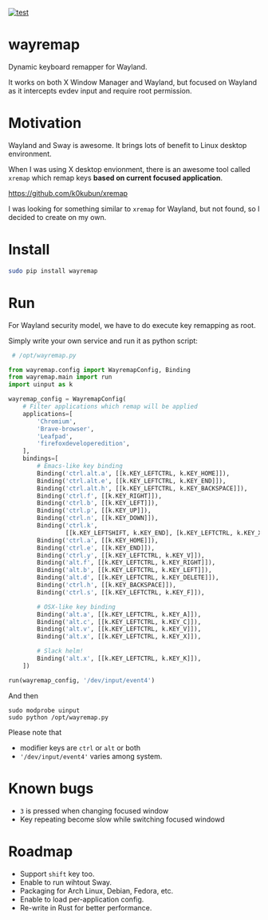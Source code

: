 [![test](https://github.com/acro5piano/wayremap/actions/workflows/test.yml/badge.svg)](https://github.com/acro5piano/wayremap/actions/workflows/test.yml)

# wayremap

Dynamic keyboard remapper for Wayland.

It works on both X Window Manager and Wayland, but focused on Wayland as it intercepts evdev input and require root permission.

# Motivation

Wayland and Sway is awesome. It brings lots of benefit to Linux desktop environment.

When I was using X desktop envionment, there is an awesome tool called `xremap` which remap keys **based on current focused application**.

https://github.com/k0kubun/xremap

I was looking for something similar to `xremap` for Wayland, but not found, so I decided to create on my own.

# Install

```bash
sudo pip install wayremap
```

# Run

For Wayland security model, we have to do execute key remapping as root.

Simply write your own service and run it as python script:

```python
 # /opt/wayremap.py

from wayremap.config import WayremapConfig, Binding
from wayremap.main import run
import uinput as k

wayremap_config = WayremapConfig(
    # Filter applications which remap will be applied
    applications=[
        'Chromium',
        'Brave-browser',
        'Leafpad',
        'firefoxdeveloperedition',
    ],
    bindings=[
        # Emacs-like key binding
        Binding('ctrl.alt.a', [[k.KEY_LEFTCTRL, k.KEY_HOME]]),
        Binding('ctrl.alt.e', [[k.KEY_LEFTCTRL, k.KEY_END]]),
        Binding('ctrl.alt.h', [[k.KEY_LEFTCTRL, k.KEY_BACKSPACE]]),
        Binding('ctrl.f', [[k.KEY_RIGHT]]),
        Binding('ctrl.b', [[k.KEY_LEFT]]),
        Binding('ctrl.p', [[k.KEY_UP]]),
        Binding('ctrl.n', [[k.KEY_DOWN]]),
        Binding('ctrl.k',
                [[k.KEY_LEFTSHIFT, k.KEY_END], [k.KEY_LEFTCTRL, k.KEY_X]]),
        Binding('ctrl.a', [[k.KEY_HOME]]),
        Binding('ctrl.e', [[k.KEY_END]]),
        Binding('ctrl.y', [[k.KEY_LEFTCTRL, k.KEY_V]]),
        Binding('alt.f', [[k.KEY_LEFTCTRL, k.KEY_RIGHT]]),
        Binding('alt.b', [[k.KEY_LEFTCTRL, k.KEY_LEFT]]),
        Binding('alt.d', [[k.KEY_LEFTCTRL, k.KEY_DELETE]]),
        Binding('ctrl.h', [[k.KEY_BACKSPACE]]),
        Binding('ctrl.s', [[k.KEY_LEFTCTRL, k.KEY_F]]),

        # OSX-like key binding
        Binding('alt.a', [[k.KEY_LEFTCTRL, k.KEY_A]]),
        Binding('alt.c', [[k.KEY_LEFTCTRL, k.KEY_C]]),
        Binding('alt.v', [[k.KEY_LEFTCTRL, k.KEY_V]]),
        Binding('alt.x', [[k.KEY_LEFTCTRL, k.KEY_X]]),

        # Slack helm!
        Binding('alt.x', [[k.KEY_LEFTCTRL, k.KEY_K]]),
    ])

run(wayremap_config, '/dev/input/event4')

```

And then

```
sudo modprobe uinput
sudo python /opt/wayremap.py
```

Please note that

- modifier keys are `ctrl` or `alt` or both
- `'/dev/input/event4'` varies among system.

# Known bugs

- `3` is pressed when changing focused window
- Key repeating become slow while switching focused windowd

# Roadmap

- Support `shift` key too.
- Enable to run wihtout Sway.
- Packaging for Arch Linux, Debian, Fedora, etc.
- Enable to load per-application config.
- Re-write in Rust for better performance.
